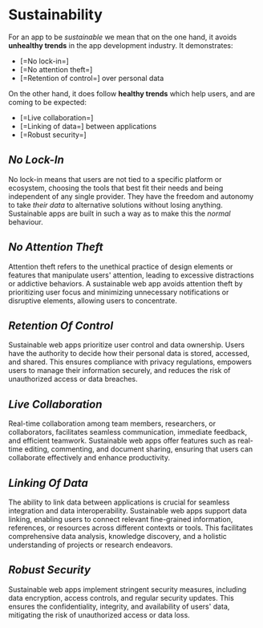# Sustainability

For an app to be <dfn>sustainable</dfn> we mean that on the one hand, it avoids **unhealthy trends** in the app development industry. It demonstrates:

- [=No lock-in=]
- [=No attention theft=]
- [=Retention of control=] over personal data

On the other hand, it does follow **healthy trends** which help users, and are coming to be expected:

- [=Live collaboration=]
- [=Linking of data=] between applications
- [=Robust security=]

## <dfn>No Lock-In</dfn>

No lock-in means that users are not tied to a specific platform or ecosystem, choosing the tools that best fit their needs and being independent of any single provider. They have the freedom and autonomy to take _their data_ to alternative solutions without losing anything. Sustainable apps are built in such a way as to make this the _normal_ behaviour.

## <dfn>No Attention Theft</dfn>

Attention theft refers to the unethical practice of design elements or features that manipulate users' attention, leading to excessive distractions or addictive behaviors. A sustainable web app avoids attention theft by prioritizing user focus and minimizing unnecessary notifications or disruptive elements, allowing users to concentrate.

## <dfn>Retention Of Control</dfn>

Sustainable web apps prioritize user control and data ownership. Users have the authority to decide how their personal data is stored, accessed, and shared. This ensures compliance with privacy regulations, empowers users to manage their information securely, and reduces the risk of unauthorized access or data breaches.

## <dfn>Live Collaboration</dfn>

Real-time collaboration among team members, researchers, or collaborators, facilitates seamless communication, immediate feedback, and efficient teamwork. Sustainable web apps offer features such as real-time editing, commenting, and document sharing, ensuring that users can collaborate effectively and enhance productivity.

## <dfn>Linking Of Data</dfn>

The ability to link data between applications is crucial for seamless integration and data interoperability. Sustainable web apps support data linking, enabling users to connect relevant fine-grained information, references, or resources across different contexts or tools. This facilitates comprehensive data analysis, knowledge discovery, and a holistic understanding of projects or research endeavors.

## <dfn>Robust Security</dfn>

Sustainable web apps implement stringent security measures, including data encryption, access controls, and regular security updates. This ensures the confidentiality, integrity, and availability of users' data, mitigating the risk of unauthorized access or data loss.
